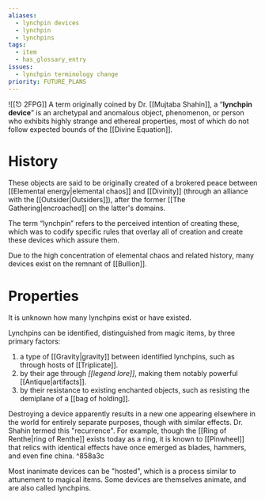 ```yaml
---
aliases:
  - lynchpin devices
  - lynchpin
  - lynchpins
tags:
  - item
  - has_glossary_entry
issues:
  - lynchpin terminology change
priority: FUTURE_PLANS
---
```

![[⎋ 2FPG]]
A term originally coined by Dr. [[Mujtaba Shahin]], a “**lynchpin device**” is an archetypal and anomalous object, phenomenon, or person who exhibits highly strange and ethereal properties, most of which do not follow expected bounds of the [[Divine Equation]].

# History
These objects are said to be originally created of a brokered peace between [[Elemental energy|elemental chaos]] and [[Divinity]] (through an alliance with the [[Outsider|Outsiders]]), after the former [[The Gathering|encroached]] on the latter's domains. 

The term “lynchpin” refers to the perceived intention of creating these, which was to codify specific rules that overlay all of creation and create these devices which assure them.

Due to the high concentration of elemental chaos and related history, many devices exist on the remnant of [[Bullion]]. 

# Properties
It is unknown how many lynchpins exist or have existed.

Lynchpins can be identified, distinguished from magic items, by three primary factors:
1. a type of [[Gravity|gravity]] between identified lynchpins, such as through hosts of [[Triplicate]].
2. by their age through *[[legend lore]]*, making them notably powerful [[Antique|artifacts]].
3. by their resistance to existing enchanted objects, such as resisting the demiplane of a [[bag of holding]].

Destroying a device apparently results in a new one appearing elsewhere in the world for entirely separate purposes, though with similar effects. Dr. Shahin termed this "recurrence". For example, though the [[Ring of Renthe|ring of Renthe]] exists today as a ring, it is known to [[Pinwheel]] that relics with identical effects have once emerged as blades, hammers, and even fine china. ^858a3c

Most inanimate devices can be "hosted", which is a process similar to attunement to magical items. Some devices are themselves animate, and are also called lynchpins.